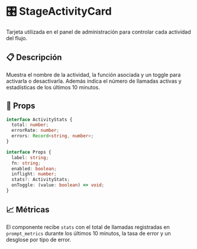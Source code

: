 # 🎛️ StageActivityCard

Tarjeta utilizada en el panel de administración para controlar cada actividad del flujo.

## 📋 Descripción

Muestra el nombre de la actividad, la función asociada y un toggle para activarla o desactivarla. Además indica el número de llamadas activas y estadísticas de los últimos 10 minutos.

## 🔧 Props

```typescript
interface ActivityStats {
  total: number;
  errorRate: number;
  errors: Record<string, number>;
}

interface Props {
  label: string;
  fn: string;
  enabled: boolean;
  inflight: number;
  stats?: ActivityStats;
  onToggle: (value: boolean) => void;
}
```

## 📈 Métricas

El componente recibe `stats` con el total de llamadas registradas en `prompt_metrics` durante los últimos 10 minutos, la tasa de error y un desglose por tipo de error.
